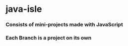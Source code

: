 # java-isle
### Consists of mini-projects made with JavaScript

### Each Branch is a project on its own

